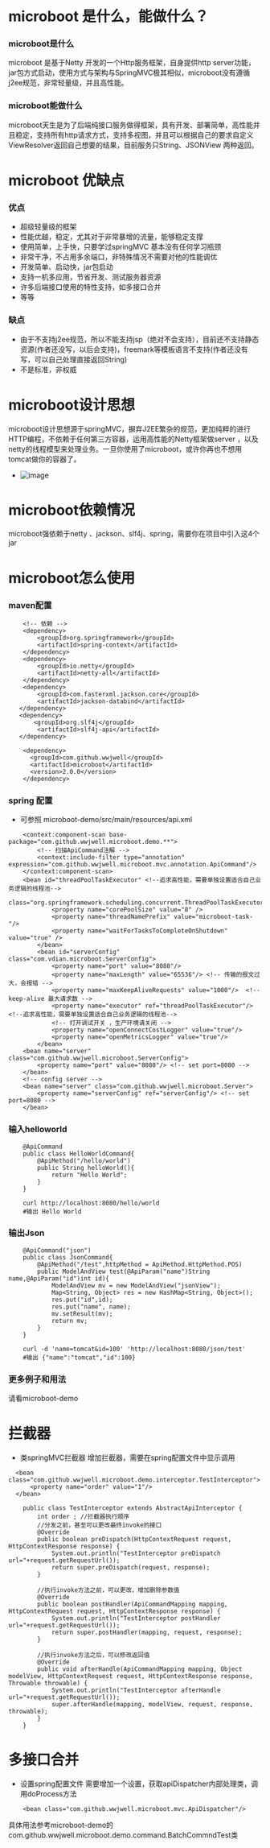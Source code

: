 # microboot 是什么，能做什么？
### microboot是什么
microboot 是基于Netty 开发的一个Http服务框架，自身提供http server功能，jar包方式启动，使用方式与架构与SpringMVC极其相似，microboot没有遵循j2ee规范，非常轻量级，并且高性能。
### microboot能做什么
microboot天生是为了后端纯接口服务做得框架，具有开发、部署简单，高性能并且稳定，支持所有http请求方式，支持多视图，并且可以根据自己的要求自定义ViewResolver返回自己想要的结果，目前服务只String、JSONView 两种返回。

# microboot 优缺点
### 优点
- 超级轻量级的框架
- 性能优越，稳定，尤其对于非常暴增的流量，能够稳定支撑
- 使用简单，上手快，只要学过springMVC 基本没有任何学习瓶颈
- 非常干净，不占用多余端口，非特殊情况不需要对他的性能调优
- 开发简单、启动快，jar包启动
- 支持一机多应用，节省开发、测试服务器资源
- 许多后端接口使用的特性支持，如多接口合并
- 等等
### 缺点
- 由于不支持j2ee规范，所以不能支持jsp（绝对不会支持），目前还不支持静态资源(作者还没写，以后会支持)，freemark等模板语言不支持(作者还没有写，可以自己处理直接返回String)
- 不是标准，非权威

# microboot设计思想
microboot设计思想源于springMVC，摒弃J2EE繁杂的规范，更加纯粹的进行HTTP编程，不依赖于任何第三方容器，运用高性能的Netty框架做server ，以及netty的线程模型来处理业务。一旦你使用了microboot，或许你再也不想用tomcat做你的容器了。
- ![image](https://github.com/wwjwell/microboot/raw/master/docs/microboot.png)

# microboot依赖情况
microboot强依赖于netty 、jackson、slf4j、spring，需要你在项目中引入这4个jar

# microboot怎么使用
### maven配置
```
    <!-- 依赖 -->
    <dependency>
        <groupId>org.springframework</groupId>
        <artifactId>spring-context</artifactId>
    </dependency>
    <dependency>
        <groupId>io.netty</groupId>
        <artifactId>netty-all</artifactId>
    </dependency>
    <dependency>
        <groupId>com.fasterxml.jackson.core</groupId>
        <artifactId>jackson-databind</artifactId>
   </dependency>
   <dependency>
       <groupId>org.slf4j</groupId>
        <artifactId>slf4j-api</artifactId>
   </dependency>
```
```
    <dependency>
      <groupId>com.github.wwjwell</groupId>
      <artifactId>microboot</artifactId>
      <version>2.0.0</version>
    </dependency>
```
### spring 配置 
* 可参照 microboot-demo/src/main/resources/api.xml
``` 
    <context:component-scan base-package="com.github.wwjwell.microboot.demo.**">
        <!-- 扫描ApiCommand注解 -->
        <context:include-filter type="annotation" expression="com.github.wwjwell.microboot.mvc.annotation.ApiCommand"/>
    </context:component-scan>
    <bean id="threadPoolTaskExecutor" <!--追求高性能，需要单独设置适合自己业务逻辑的线程池-->
    		  class="org.springframework.scheduling.concurrent.ThreadPoolTaskExecutor">
    		<property name="corePoolSize" value="8" />
    		<property name="threadNamePrefix" value="microboot-task-"/>
    		<property name="waitForTasksToCompleteOnShutdown" value="true" />
    	</bean>
    	<bean id="serverConfig" class="com.vdian.microboot.ServerConfig">
    		<property name="port" value="8080"/>
    		<property name="maxLength" value="65536"/> <!-- 传输的报文过大，会报错 -->
    		<property name="maxKeepAliveRequests" value="1000"/>  <!-- keep-alive 最大请求数 -->
    		<property name="executor" ref="threadPoolTaskExecutor"/> <!--追求高性能，需要单独设置适合自己业务逻辑的线程池-->
    		<!-- 打开调试开关 ，生产环境请关闭 -->
    		<property name="openConnectCostLogger" value="true"/>
    		<property name="openMetricsLogger" value="true"/>
    	</bean>
    <bean name="server" class="com.github.wwjwell.microboot.ServerConfig">
        <property name="port" value="8080"/> <!-- set port=8080 -->
    </bean>    
    <!-- config server -->
    <bean name="server" class="com.github.wwjwell.microboot.Server">
        <property name="serverConfig" ref="serverConfig"/> <!-- set port=8080 -->
    </bean>
```

### 输入helloworld
```
    @ApiCommand
    public class HelloWorldCommand{
        @ApiMethod("/hello/world")
        public String helloWorld(){
            return "Hello World";
        }    
    }
    
    curl http://localhost:8080/hello/world   
    #输出 Hello World
```
### 输出Json 
```
    @ApiCommand("json")
    public class JsonCommand{
        @ApiMethod("/test",httpMethod = ApiMethod.HttpMethod.POS)
        public ModelAndView test(@ApiParam("name")String name,@ApiParam("id")int id){
            ModelAndView mv = new ModelAndView("jsonView");
            Map<String, Object> res = new HashMap<String, Object>();
            res.put("id",id);
            res.put("name", name);
            mv.setResult(mv);
            return mv;
        }    
    }
    
    curl -d 'name=tomcat&id=100' 'http://localhost:8080/json/test'   
    #输出 {"name":"tomcat","id":100}
```
### 更多例子和用法
请看microboot-demo

# 拦截器
* 类springMVC拦截器
  增加拦截器，需要在spring配置文件中显示调用

```
  <bean class="com.github.wwjwell.microboot.demo.interceptor.TestInterceptor">  
      <property name="order" value="1"/>
  </bean>
    
    public class TestInterceptor extends AbstractApiInterceptor {
        int order ; //拦截器执行顺序
        //分发之前，甚至可以更改最终invoke的接口
        @Override
        public boolean preDispatch(HttpContextRequest request, HttpContextResponse response) {
            System.out.println("TestInterceptor preDispatch url="+request.getRequestUrl());
            return super.preDispatch(request, response);
        }
        
        //执行invoke方法之前，可以更改，增加删除参数值
        @Override
        public boolean postHandler(ApiCommandMapping mapping, HttpContextRequest request, HttpContextResponse response) {
            System.out.println("TestInterceptor postHandler url="+request.getRequestUrl());
            return super.postHandler(mapping, request, response);
        }
        
        //执行invoke方法之后，可以修改返回值
        @Override
        public void afterHandle(ApiCommandMapping mapping, Object modelView, HttpContextRequest request, HttpContextResponse response, Throwable throwable) {
            System.out.println("TestInterceptor afterHandle url="+request.getRequestUrl());
            super.afterHandle(mapping, modelView, request, response, throwable);
        }
    }
```

# 多接口合并

* 设置spring配置文件 需要增加一个设置，获取apiDispatcher内部处理类，调用doProcess方法
```
    <bean class="com.github.wwjwell.microboot.mvc.ApiDispatcher"/>
```
具体用法参考microboot-demo的 com.github.wwjwell.microboot.demo.command.BatchCommndTest类
